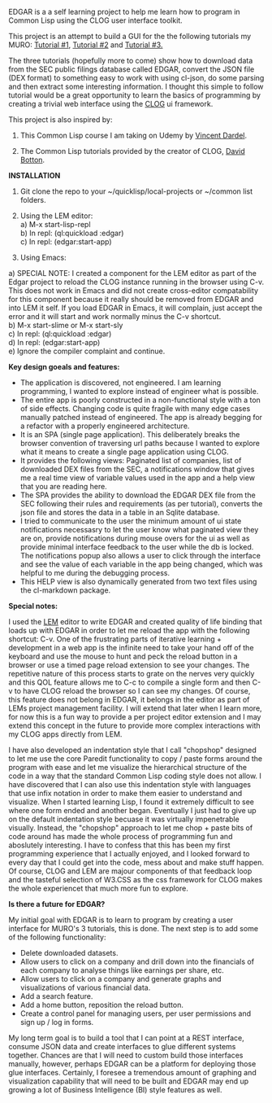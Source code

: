 EDGAR is a a self learning project to help me learn how to program in Common Lisp using the CLOG user interface toolkit.  


This project is an attempt to build a GUI for the the following tutorials my MURO: <a href="https://medium.com/@codingcamel/extracting-fundamental-stock-data-from-edgar-using-our-favorite-language-common-lisp-part-1-a3171d100dd4" target="_blank">Tutorial #1</a>, <a href="https://medium.com/@codingcamel/extracting-fundamental-stock-data-from-edgar-using-our-favorite-language-common-lisp-part-2-f28099de4b71" target="_blank">Tutorial #2</a> and <a href="https://medium.com/@codingcamel/extracting-fundamental-stock-data-from-edgar-using-our-favorite-language-common-lisp-part-3-5ea58d903b97" target="_blank">Tutorial #3.</a>


The three tutorials (hopefully more to come) show how to download data from the SEC public filings database called EDGAR, convert the JSON file (DEX format) to something easy to work with using cl-json, do some parsing and then extract some interesting information.  I thought this simple to follow tutorial would be a great opportunity to learn the basics of programming by creating a trivial web interface using the <a href="https://github.com/rabbibotton/clog" target="_blank">CLOG</a> ui framework.

This project is also inspired by:

1) This Common Lisp course I am taking on Udemy by  <a href="https://www.udemy.com/course/common-lisp-programming/" target="_blank">Vincent Dardel</a>.  

2) The Common Lisp tutorials provided by the creator of CLOG, <a href="https://github.com/rabbibotton/clog/blob/main/LEARN.md" target="_blank">David Botton</a>.  

**INSTALLATION**

1) Git clone the repo to your ~/quicklisp/local-projects or ~/common list folders.  

2) Using the LEM editor:  
a) M-x start-lisp-repl  
b) In repl: (ql:quickload :edgar)  
c) In repl: (edgar:start-app)  

3) Using Emacs:

a) SPECIAL NOTE:  I created a component for the LEM editor as part of the Edgar project to reload the CLOG instance running in the browser using C-v.  This does not work in Emacs and did not create cross-editor compatability for this component because it really should be removed from EDGAR and into LEM it self.  If you load EDGAR in Emacs, it will complain, just accept the error and it will start and work normally minus the C-v shortcut.  
b) M-x start-slime or M-x start-sly   
c) In repl: (ql:quickload :edgar)  
d) In repl: (edgar:start-app)   
e) Ignore the compiler complaint and continue.  

**Key design goeals and features:**

* The application is discovered, not engineered.  I am learning programming, I wanted to explore instead of engineer what is possible.
* The entire app is poorly constructed in a non-functional style with a ton of side effects.  Changing code is quite fragile with many edge cases manually patched instead of engineered.  The app is already begging for a refactor with a properly engineered architecture.
* It is an SPA (single page application).  This deliberately breaks the browser convention of traversing url paths because I wanted to explore what it means to create a single page application using CLOG.
* It provides the following views: Paginated list of companies, list of downloaded DEX files from the SEC, a notifications window that gives me a real time view of variable values used in the app and a help view that you are reading here.
* The SPA provides the ability to download the EDGAR DEX file from the SEC following their rules and requirements (as per tutorial), converts the json file and stores the data in a table in an Sqlite database.  
* I tried to communicate to the user the minimum amount of ui state notifications necessasry to let the user know what paginated view they are on, provide notifications during mouse overs for the ui as well as provide minimal interface feedback to the user while the db is locked.  The notifications popup also allows a user to click through the interface and see the value of each variable in the app being changed, which was helpful to me during the debugging process.
* This HELP view is also dynamically generated from two text files using the cl-markdown package.

**Special notes:** 

I used the <a href="https://github.com/lem-project/lem" target="_blank">LEM</a> editor to write EDGAR and created quality of life binding that loads up with EDGAR in order to let me reload the app with the following shortcut: C-v.  One of the frustrating parts of iterative learning + development in a web app is the infinite need to take your hand off of the keyboard and use the mouse to hunt and peck the reload button in a browser or use a timed page reload extension to see your changes.  The repetitive nature of this process starts to grate on the nerves very quickly and this QOL feature allows me to C-c to compile a single form and then  C-v to have CLOG reload the browser so I can see my changes.  Of course, this feature does not belong in EDGAR, it belongs in the editor as part of LEMs project management facility.  I will extend that later when I learn more, for now this is a fun way to provide a per project editor extension and I may extend this concept in the future to provide more complex interactions with my CLOG apps directly from LEM.

I have also developed an indentation style that I call "chopshop" designed to let me use the core Paredit functionality to copy / paste forms around the program with ease and let me visualize the hierarchical structure of the code in a way that the standard Common Lisp coding style does not allow.  I have discovered that I can also use this indentation style with languages that use infix notation in order to make them easier to understand and visualize.  When I started learning Lisp, I found it extremely difficult to see where one form ended and another began.  Eventually I just had to give up on the default indentation style becuase it was virtually impenetrable visually. Instead, the "chopshop" approach to let me chop + paste bits of code around has made the whole process of programming fun and aboslutely interesting.  I have to confess that this has been my first programming experience that I actually enjoyed, and I looked forward to every day that I could get into the code, mess about and make stuff happen.  Of course, CLOG and LEM are majour components of that feedback loop and the tasteful selection of W3.CSS as the css framework for CLOG makes the whole experiencet that much more fun to explore.

**Is there a future for EDGAR?**  

My initial goal with EDGAR is to learn to program by creating a user interface for MURO's 3 tutorials, this is done.  The next step is to add some of the following functionality:

* Delete downloaded datasets.
* Allow users to click on a company and drill down into the financials of each company to analyse things like earnings per share, etc.  
* Allow users to click on a company and generate graphs and visualizations of various financial data.
* Add a search feature.
* Add a home button, reposition the reload button.
* Create a control panel for managing users, per user permissions and sign up / log in forms.

My long term goal is to build a tool that I can point at a REST interface, consume JSON data and create interfaces to glue different systems together. Chances are that I will need to custom build those interfaces manually, however, perhaps EDGAR can be a platform for deploying those glue interfaces. Certainly, I foresee a tremendous amount of graphing and visualization capability that will need to be built and EDGAR may end up growing a lot of Business Intelligence (BI) style features as well.


 
